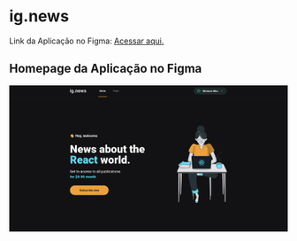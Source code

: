 # ig.news

Link da Aplicação no Figma: [Acessar aqui.](https://www.figma.com/file/YM4JFm0d4b4TovqmCNrgRW/ig.news?node-id=1%3A2)

## Homepage da Aplicação no Figma

![Pewview da Homepage da Aplicação](public/preview-homepage.png)